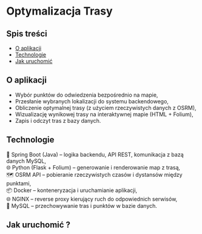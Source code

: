 # Optymalizacja Trasy

## Spis treści
* [O aplikacji](#o-aplikacji)
* [Technologie](#technologie)
* [Jak uruchomić](#jak-uruchomić)

## O aplikacji

*  Wybór punktów do odwiedzenia bezpośrednio na mapie,
*  Przesłanie wybranych lokalizacji do systemu backendowego,
*  Obliczenie optymalnej trasy (z użyciem rzeczywistych danych z OSRM),
*  Wizualizację wynikowej trasy na interaktywnej mapie (HTML + Folium),
*  Zapis i odczyt tras z bazy danych.

## Technologie

🧠 Spring Boot (Java) – logika backendu, API REST, komunikacja z bazą danych MySQL,<br>
🌐 Python (Flask + Folium) – generowanie i renderowanie map z trasą,<br>
🗺️ OSRM API – pobieranie rzeczywistych czasów i dystansów między punktami,<br>
📦 Docker – konteneryzacja i uruchamianie aplikacji,<br>
🌐 NGINX – reverse proxy kierujący ruch do odpowiednich serwisów,<br>
🐬 MySQL – przechowywanie tras i punktów w bazie danych.<br>

## Jak uruchomić ?

